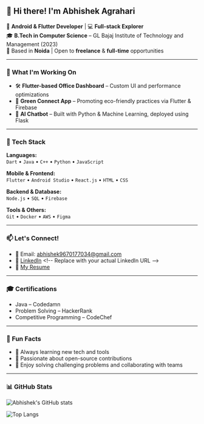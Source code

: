 ## 👋 Hi there! I'm Abhishek Agrahari

🔧 **Android & Flutter Developer** | 💻 **Full-stack Explorer**  
🎓 **B.Tech in Computer Science** – GL Bajaj Institute of Technology and Management (2023)  
📍 Based in **Noida** | Open to **freelance** & **full-time** opportunities

---

### 🚀 What I'm Working On

- 🛠️ **Flutter-based Office Dashboard** – Custom UI and performance optimizations  
- 🌿 **Green Connect App** – Promoting eco-friendly practices via Flutter & Firebase  
- 🤖 **AI Chatbot** – Built with Python & Machine Learning, deployed using Flask

---

### 🧠 Tech Stack

**Languages:**  
`Dart` • `Java` • `C++` • `Python` • `JavaScript`

**Mobile & Frontend:**  
`Flutter` • `Android Studio` • `React.js` • `HTML` • `CSS`

**Backend & Database:**  
`Node.js` • `SQL` • `Firebase`

**Tools & Others:**  
`Git` • `Docker` • `AWS` • `Figma`

---

### 📫 Let's Connect!

- 📧 Email: [abhishek9670177034@gmail.com](mailto:abhishek9670177034@gmail.com)
- 💼 [LinkedIn]([https://www.linkedin.com/in/your-profile](https://www.linkedin.com/in/abhishek-agrahari-5208431a0/)) <!-- Replace with your actual LinkedIn URL -->
- 📄 [My Resume](https://github.com/AbhishekAgrahari22/AbhishekAgrahari22/blob/main/Abhishek_Agrahari_Resume.pdf) <!-- Upload your resume and update the link -->

---

### 🎓 Certifications

- Java – Codedamn  
- Problem Solving – HackerRank  
- Competitive Programming – CodeChef

---

### 🎯 Fun Facts

- 🌱 Always learning new tech and tools  
- 🤝 Passionate about open-source contributions  
- 🧩 Enjoy solving challenging problems and collaborating with teams

---

### 📊 GitHub Stats

![Abhishek's GitHub stats](https://github-readme-stats.vercel.app/api?username=AbhishekAgrahari22&show_icons=true&theme=tokyonight)

![Top Langs](https://github-readme-stats.vercel.app/api/top-langs/?username=AbhishekAgrahari22&layout=compact&theme=tokyonight)

